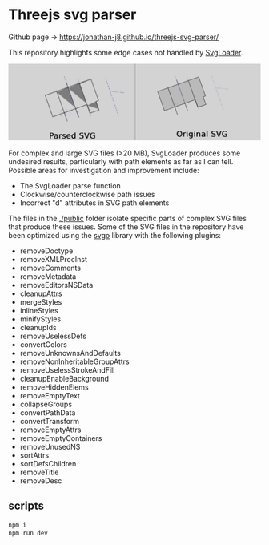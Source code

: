 # Threejs svg parser

Github page -> https://jonathan-j8.github.io/threejs-svg-parser/

This repository highlights some edge cases not handled by [SvgLoader](https://threejs.org/docs/#examples/en/loaders/SVGLoader).

![screenshoot](./public/screenshoot.jpg)

For complex and large SVG files (>20 MB), SvgLoader produces some undesired results, particularly with path elements as far as I can tell. Possible areas for investigation and improvement include:

-   The SvgLoader parse function
-   Clockwise/counterclockwise path issues
-   Incorrect "d" attributes in SVG path elements

The files in the [./public](./public/) folder isolate specific parts of complex SVG files that produce these issues. Some of the SVG files in the repository have been optimized using the [svgo](https://www.npmjs.com/package/svgo) library with the following plugins:

-   removeDoctype
-   removeXMLProcInst
-   removeComments
-   removeMetadata
-   removeEditorsNSData
-   cleanupAttrs
-   mergeStyles
-   inlineStyles
-   minifyStyles
-   cleanupIds
-   removeUselessDefs
-   convertColors
-   removeUnknownsAndDefaults
-   removeNonInheritableGroupAttrs
-   removeUselessStrokeAndFill
-   cleanupEnableBackground
-   removeHiddenElems
-   removeEmptyText
-   collapseGroups
-   convertPathData
-   convertTransform
-   removeEmptyAttrs
-   removeEmptyContainers
-   removeUnusedNS
-   sortAttrs
-   sortDefsChildren
-   removeTitle
-   removeDesc

## scripts

```
npm i
npm run dev
```
